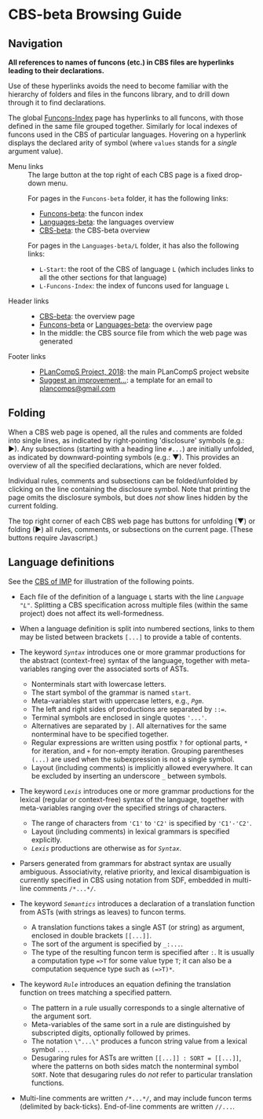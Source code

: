 CBS-beta Browsing Guide
=======================

Navigation
----------

**All references to names of funcons (etc.) in CBS files are hyperlinks leading
to their declarations.**

Use of these hyperlinks avoids the need to become familiar with the hierarchy of
folders and files in the funcons library, and to drill down through it to find
declarations.

The global [Funcons-Index] page has hyperlinks to all funcons, with those 
defined in the same file grouped together. Similarly for local indexes
of funcons used in the CBS of particular languages. Hovering on a hyperlink
displays the declared arity of symbol \(where `values` stands for a *single*
argument value).

<dl>
  <dt>Menu links</dt>
  <dd>
  The large button at the top right of each CBS page is a fixed drop-down menu.
    
  For pages in the `Funcons-beta` folder, it has the following links:
  - [Funcons-beta]: the funcon index
  - [Languages-beta]: the languages overview 
  - [CBS-beta]: the CBS-beta overview

  For pages in the `Languages-beta/L` folder, it has also the following links:
  - `L-Start`: the root of the CBS of language `L` (which includes links to
    all the other sections for that language)
  - `L-Funcons-Index`: the index of funcons used for language `L`
  </dd>

  <dt>Header links</dt>
  <dd>

  - [CBS-beta]: the overview page
  - [Funcons-beta] or [Languages-beta]: the overview page
  - In the middle: the CBS source file from which the web page was generated

  </dd>

  <dt>Footer links</dt>
  <dd>
  
  - [PLanCompS Project, 2018]: the main PLanCompS project website
  - [Suggest an improvement...]: a template for an email to plancomps@gmail.com
    
  </dd>
</dl>

Folding
-------

When a CBS web page is opened, all the rules and comments are folded into
single lines, as indicated by right-pointing 'disclosure' symbols 
(e.g.: &#9658;). Any subsections (starting with a heading line `#...`) are 
initially unfolded, as indicated by downward-pointing symbols (e.g.: &#9660;).
This provides an overview of all the specified declarations, which are never
folded.

Individual rules, comments and subsections can be folded/unfolded by clicking
on the line containing the disclosure symbol. Note that printing the page
omits the disclosure symbols, but does *not* show lines hidden by the current
folding.

The top right corner of each CBS web page has buttons for unfolding (&#9660;)
or folding (&#9658;) all rules, comments, or subsections on the current page. 
(These buttons require Javascript.)

Language definitions
--------------------

See the [CBS of IMP] for illustration of the following points.

- Each file of the definition of a language `L` starts with the line
  *`Language "L"`*. Splitting a CBS specification across multiple files
  (within the same project) does not affect its well-formedness.

- When a language definition is split into numbered sections, links to them
  may be listed between brackets `[...]` to provide a table of contents.

- The keyword *`Syntax`* introduces one or more grammar productions for the 
  abstract (context-free) syntax of the language, together with meta-variables
  ranging over the associated sorts of ASTs.
  
  - Nonterminals start with lowercase letters.
  - The start symbol of the grammar is named `start`.
  - Meta-variables start with uppercase letters, e.g., *`Pgm`*.
  - The left and right sides of productions are separated by `::=`.
  - Terminal symbols are enclosed in single quotes `'...'`.
  - Alternatives are separated by `|`. All alternatives for the same
    nonterminal have to be specified together.
  - Regular expressions are written using postfix `?` for optional parts,
    `*` for iteration, and `+` for non-empty iteration. Grouping parentheses
    `(...)` are used when the subexpression is not a single symbol.
  - Layout (including comments) is implicitly allowed everywhere. It can
    be excluded by inserting an underscore `_` between symbols.

- The keyword *`Lexis`* introduces one or more grammar productions for the 
  lexical (regular or context-free) syntax of the language, together with
  meta-variables ranging over the specified strings of characters.
  
  - The range of characters from `'C1'` to `'C2'` is specified by `'C1'-'C2'`.
  - Layout (including comments) in lexical grammars is specified explicitly.
  - *`Lexis`* productions are otherwise as for *`Syntax`*.

- Parsers generated from grammars for abstract syntax are usually ambiguous.
  Associativity, relative priority, and lexical disambiguation is currently
  specified in CBS using notation from SDF, embedded in multi-line comments
  `/*...*/`.

- The keyword *`Semantics`* introduces a declaration of a translation function
  from ASTs (with strings as leaves) to funcon terms.
  
  - A translation functions takes a single AST (or string) as argument,
    enclosed in double brackets `[[...]]`.
  - The sort of the argument is specified by `_:...`.
  - The type of the resulting funcon term is specified after `:`. It is usually
    a computation type `=>T` for some value type `T`; it can also be a
    computation sequence type such as `(=>T)*`.

- The keyword *`Rule`* introduces an equation defining the translation function
  on trees matching a specified pattern.
  
  - The pattern in a rule usually corresponds to a single alternative of the
    argument sort.
  - Meta-variables of the same sort in a rule are distinguished by subscripted
    digits, optionally followed by primes.
  - The notation `\"...\"` produces a funcon string value from a lexical symbol
    `...`.
  - Desugaring rules for ASTs are written `[[...]] : SORT = [[...]]`, where
    the patterns on both sides match the nonterminal symbol `SORT`. Note
    that desugaring rules do *not* refer to particular translation functions.

- Multi-line comments are written `/*...*/`, and may include funcon terms
  (delimited by back-ticks). End-of-line comments are written `//...`.
 

[Funcons-beta]: ../Funcons-beta/Funcons-Index/index.html

[Funcons-Index]: ../Funcons-beta/Funcons-Index/index.html

[Languages-beta]: ../Languages-beta/index.md

[CBS-beta]: ../index.md

[PLanCompS Project, 2018]: http://plancomps.org

[Suggest an improvement...]: mailto:plancomps@gmail.com

[CBS of IMP]: ../Languages-beta/IMP/IMP-cbs/IMP/IMP-Start/index.html
